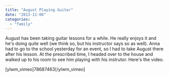 ```yaml
---
title: "August Playing Guitar"
date: "2013-11-06"
categories: 
  - "family"
---
```


August has been taking guitar lessons for a while. He really enjoys it and he's doing quite well (we think so, but his instructor says so as well). Anna had to go to the school yesterday for an event, so I had to take August there after his lesson. At the prescribed time, I headed over to the house and walked up to his room to see him playing with his instrutor. Here's the video.

\[ylwm\_vimeo\]78687463\[/ylwm\_vimeo\]
